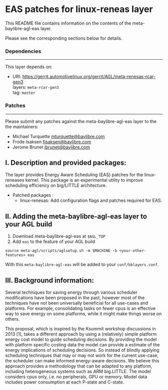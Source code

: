 # EAS patches for linux-reneas layer

This README file contains information on the contents of the
meta-baylibre-agl-eas layer.

Please see the corresponding sections below for details.

### Dependencies
-------------------------

This layer depends on:

  * URI: https://gerrit.automotivelinux.org/gerrit/AGL/meta-renesas-rcar-gen3<br>
  layers: `meta-rcar-gen3`<br>
  tag: `master`

### Patches
-----------

Please submit any patches against the meta-baylibre-agl-eas layer to the
the maintainers:

* Michael Turquette <mturquette@baylibre.com>
* Frode Isaksen <fisaksen@baylibre.com>
* Jerome Brunet <jbrunet@baylibre.com>

## I. Description and provided packages:

The layer provides Energy Aware Scheduling (EAS) patches for the linux-reneases kernel. 
This package is an experimental utility to improve scheduling efficiency on big/LITTLE architecture.

+ Patched packages :
	- linux-renesas: Add configuration flags and patches required for EAS.

## II. Adding the meta-baylibre-agl-eas layer to your AGL build

1. Download meta-baylibre-agl-eas at `$AGL_TOP`
2. Add `eas` to the feature of your AGL build<br>
```shell
source meta-agl/scripts/aglsetup.sh -m $MACHINE -b <your-other-features> eas
```

With this `meta-baylibre-agl-eas` will be added to your `conf/bblayers.conf`.

## III. Background information:

Several techniques for saving energy through various scheduler
modifications have been proposed in the past, however most of the
techniques have not been universally beneficial for all use-cases and
platforms. For example, consolidating tasks on fewer cpus is an
effective way to save energy on some platforms, while it might make
things worse on others.

This proposal, which is inspired by the Ksummit workshop discussions in
2013 [1], takes a different approach by using a (relatively) simple
platform energy cost model to guide scheduling decisions. By providing
the model with platform specific costing data the model can provide a
estimate of the energy implications of scheduling decisions. So instead
of blindly applying scheduling techniques that may or may not work for
the current use-case, the scheduler can make informed energy-aware
decisions. We believe this approach provides a methodology that can be
adapted to any platform, including heterogeneous systems such as ARM
big.LITTLE. The model considers cpus only, i.e. no peripherals, GPU or
memory. Model data includes power consumption at each P-state and
C-state.
